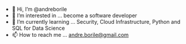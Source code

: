 - 👋 Hi, I’m @andreborile
- 👀 I’m interested in ... become a software developer
- 🌱 I’m currently learning ... Security, Cloud Infrastructure, Python and SQL for Data Science  
- 📫 How to reach me ... andre.borile@gmail.com
